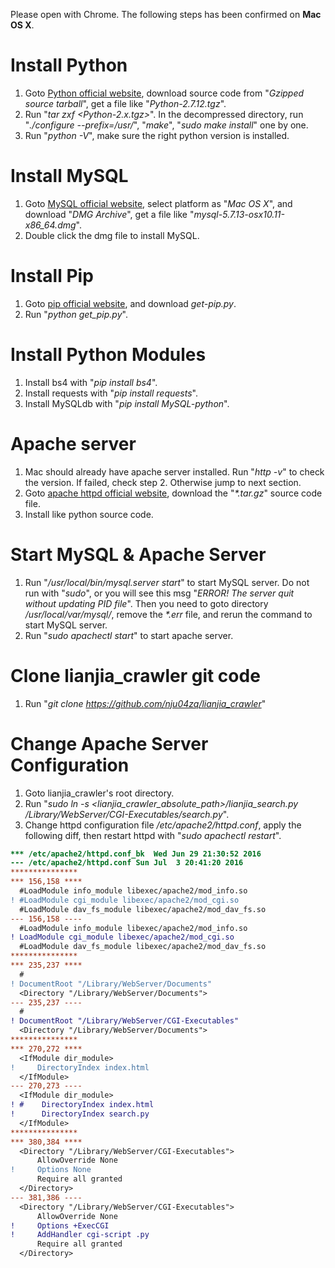 Please open with Chrome. The following steps has been confirmed on **Mac OS X**.

# Install Python
1. Goto [Python official website](https://www.python.org/downloads/release), download source code from "*Gzipped source tarball*", get a file like "*Python-2.7.12.tgz*".
2. Run "*tar zxf \<Python-2.x.tgz\>*". In the decompressed directory, run "*./configure --prefix=/usr/*", "*make*", "*sudo make install*" one by one.
3. Run "*python -V*", make sure the right python version is installed.

# Install MySQL
1. Goto [MySQL official website](http://dev.mysql.com/downloads/mysql/), select platform as "*Mac OS X*", and download "*DMG Archive*", get a file like "*mysql-5.7.13-osx10.11-x86_64.dmg*".
2. Double click the dmg file to install MySQL.

# Install Pip
1. Goto [pip official website](https://pip.pypa.io/en/stable/installing/), and download *get-pip.py*.
2. Run "*python get_pip.py*".

# Install Python Modules
1. Install bs4 with "*pip install bs4*".
2. Install requests with "*pip install requests*".
3. Install MySQLdb with "*pip install MySQL-python*".

# Apache server
1. Mac should already have apache server installed. Run "*http -v*" to check the version. If failed, check step 2. Otherwise jump to next section.
2. Goto [apache httpd official website](https://httpd.apache.org/download.cgi#apache24), download the "*\*.tar.gz*" source code file.
3. Install like python source code.

# Start MySQL & Apache Server
1. Run "*/usr/local/bin/mysql.server start*" to start MySQL server. Do not run with "*sudo*", or you will see this msg "*ERROR! The server quit without updating PID file*". Then you need to goto directory */usr/local/var/mysql/*, remove the *\*.err* file, and rerun the command to start MySQL server.
2. Run "*sudo apachectl start*" to start apache server.

# Clone lianjia_crawler git code
1. Run "*git clone https://github.com/nju04zq/lianjia_crawler*"

# Change Apache Server Configuration
1. Goto lianjia_crawler's root directory.
2. Run "*sudo ln -s \<lianjia\_crawler\_absolute\_path\>/lianjia_search.py /Library/WebServer/CGI-Executables/search.py*".
3. Change httpd configuration file */etc/apache2/httpd.conf*, apply the following diff, then restart httpd with "*sudo apachectl restart*".

```diff
*** /etc/apache2/httpd.conf_bk	Wed Jun 29 21:30:52 2016
--- /etc/apache2/httpd.conf	Sun Jul  3 20:41:20 2016
***************
*** 156,158 ****
  #LoadModule info_module libexec/apache2/mod_info.so
! #LoadModule cgi_module libexec/apache2/mod_cgi.so
  #LoadModule dav_fs_module libexec/apache2/mod_dav_fs.so
--- 156,158 ----
  #LoadModule info_module libexec/apache2/mod_info.so
! LoadModule cgi_module libexec/apache2/mod_cgi.so
  #LoadModule dav_fs_module libexec/apache2/mod_dav_fs.so
***************
*** 235,237 ****
  #
! DocumentRoot "/Library/WebServer/Documents"
  <Directory "/Library/WebServer/Documents">
--- 235,237 ----
  #
! DocumentRoot "/Library/WebServer/CGI-Executables"
  <Directory "/Library/WebServer/Documents">
***************
*** 270,272 ****
  <IfModule dir_module>
!     DirectoryIndex index.html
  </IfModule>
--- 270,273 ----
  <IfModule dir_module>
! #    DirectoryIndex index.html
!      DirectoryIndex search.py
  </IfModule>
***************
*** 380,384 ****
  <Directory "/Library/WebServer/CGI-Executables">
      AllowOverride None
!     Options None
      Require all granted
  </Directory>
--- 381,386 ----
  <Directory "/Library/WebServer/CGI-Executables">
      AllowOverride None
!     Options +ExecCGI
!     AddHandler cgi-script .py
      Require all granted
  </Directory>
```

